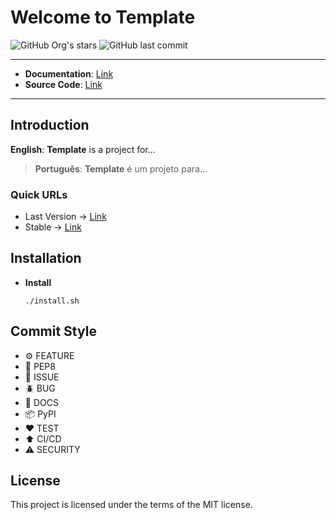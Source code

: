 # Welcome to Template

![GitHub Org's stars](https://img.shields.io/github/stars/MyLinuxProfile?label=LinuxProfile&style=flat-square)
![GitHub last commit](https://img.shields.io/github/last-commit/MyLinuxProfile/template?style=flat-square)

---

- **Documentation**: [Link](https://github.com/MyLinuxProfile)
- **Source Code**: [Link](https://github.com/MyLinuxProfile)

---

## Introduction

**English**: **Template** is a project for...

> **Português**: **Template** é um projeto para...

### Quick URLs
- Last Version -> [Link](https://github.com/MyLinuxProfile)
- Stable -> [Link](https://github.com/MyLinuxProfile)


## Installation

- **Install**

      ./install.sh


## Commit Style

- ⚙️ FEATURE
- 📝 PEP8
- 📌 ISSUE
- 🪲 BUG
- 📘 DOCS
- 📦 PyPI
- ❤️️ TEST
- ⬆️ CI/CD
- ⚠️ SECURITY

## License

This project is licensed under the terms of the MIT license.

